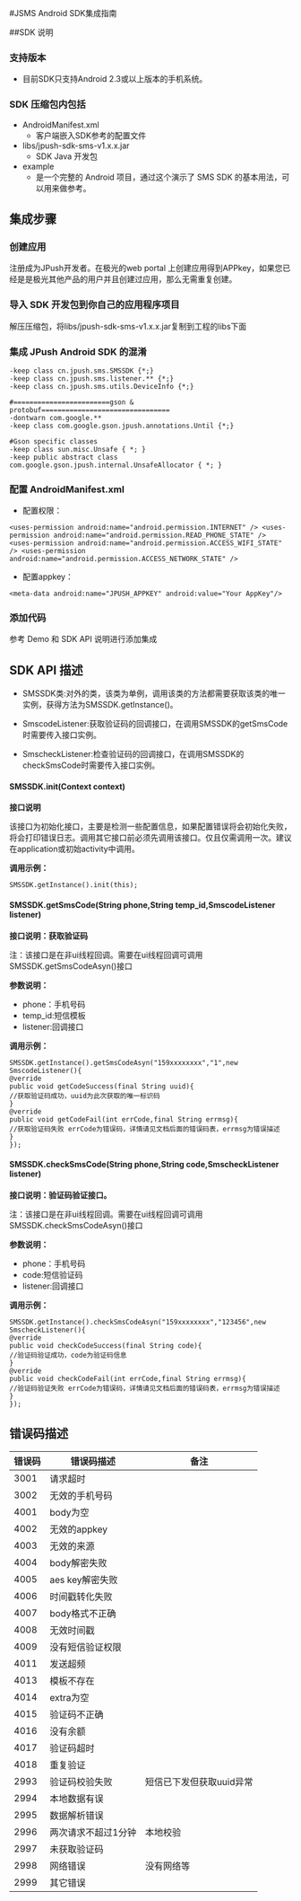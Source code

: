 #JSMS Android SDK集成指南

##SDK 说明

### 支持版本
+ 目前SDK只支持Android 2.3或以上版本的手机系统。

### SDK 压缩包内包括

+ AndroidManifest.xml
	+ 客户端嵌入SDK参考的配置文件
+ libs/jpush-sdk-sms-v1.x.x.jar
	+ SDK Java 开发包
+ example
  + 是一个完整的 Android 项目，通过这个演示了 SMS SDK 的基本用法，可以用来做参考。

## 集成步骤

### 创建应用
注册成为JPush开发者。在极光的web portal 上创建应用得到APPkey，如果您已经是是极光其他产品的用户并且创建过应用，那么无需重复创建。
  
### 导入 SDK 开发包到你自己的应用程序项目
解压压缩包，将libs/jpush-sdk-sms-v1.x.x.jar复制到工程的libs下面

### 集成 JPush Android SDK 的混淆

```
-keep class cn.jpush.sms.SMSSDK {*;}
-keep class cn.jpush.sms.listener.** {*;}
-keep class cn.jpush.sms.utils.DeviceInfo {*;}

#========================gson & protobuf================================
-dontwarn com.google.**
-keep class com.google.gson.jpush.annotations.Until {*;}

#Gson specific classes
-keep class sun.misc.Unsafe { *; }
-keep public abstract class com.google.gson.jpush.internal.UnsafeAllocator { *; }

```

### 配置 AndroidManifest.xml
+ 配置权限：

`
<uses-permission android:name="android.permission.INTERNET" />
<uses-permission android:name="android.permission.READ_PHONE_STATE" />
<uses-permission android:name="android.permission.ACCESS_WIFI_STATE" />
<uses-permission android:name="android.permission.ACCESS_NETWORK_STATE" />
`

+ 配置appkey：

`
<meta-data android:name="JPUSH_APPKEY" android:value="Your AppKey"/>
`
### 添加代码
参考 Demo 和 SDK API 说明进行添加集成


## SDK API 描述
+ SMSSDK类:对外的类，该类为单例，调用该类的方法都需要获取该类的唯一实例，获得方法为SMSSDK.getInstance()。

+ SmscodeListener:获取验证码的回调接口，在调用SMSSDK的getSmsCode时需要传入接口实例。

+ SmscheckListener:检查验证码的回调接口，在调用SMSSDK的checkSmsCode时需要传入接口实例。

#### SMSSDK.init(Context context)
**接口说明**

该接口为初始化接口，主要是检测一些配置信息，如果配置错误将会初始化失败，将会打印错误日志。调用其它接口前必须先调用该接口。仅且仅需调用一次。建议在application或初始activity中调用。

**调用示例：**

```
SMSSDK.getInstance().init(this);

```
#### SMSSDK.getSmsCode(String phone,String temp_id,SmscodeListener listener)

**接口说明：获取验证码**

注：该接口是在非ui线程回调。需要在ui线程回调可调用SMSSDK.getSmsCodeAsyn()接口

**参数说明：**

+ phone：手机号码
+ temp_id:短信模板
+ listener:回调接口

**调用示例：**

```
SMSSDK.getInstance().getSmsCodeAsyn("159xxxxxxxx","1",new SmscodeListener(){
@verride
public void getCodeSuccess(final String uuid){
//获取验证码成功，uuid为此次获取的唯一标识码
}
@verride
public void getCodeFail(int errCode,final String errmsg){
//获取验证码失败 errCode为错误码，详情请见文档后面的错误码表，errmsg为错误描述
}
});
```

#### SMSSDK.checkSmsCode(String phone,String code,SmscheckListener listener)
**接口说明：验证码验证接口。**

注：该接口是在非ui线程回调。需要在ui线程回调可调用SMSSDK.checkSmsCodeAsyn()接口

**参数说明：**

+ phone：手机号码
+ code:短信验证码
+ listener:回调接口

**调用示例：**

```
SMSSDK.getInstance().checkSmsCodeAsyn("159xxxxxxxx","123456",new SmscheckListener(){
@verride
public void checkCodeSuccess(final String code){
//验证码验证成功，code为验证码信息
}
@verride
public void checkCodeFail(int errCode,final String errmsg){
//验证码验证失败 errCode为错误码，详情请见文档后面的错误码表，errmsg为错误描述
}
});
```


## 错误码描述
| 错误码 | 错误码描述 | 备注 |
|--------|---------------------|--------------------------|
| 3001 | 请求超时 |  |
| 3002 | 无效的手机号码 |  |
| 4001 | body为空 |  |
| 4002 | 无效的appkey |  |
| 4003 | 无效的来源 |  |
| 4004 | body解密失败 |  |
| 4005 | aes key解密失败 |  |
| 4006 | 时间戳转化失败 |  |
| 4007 | body格式不正确 |  |
| 4008 | 无效时间戳 |  |
| 4009 | 没有短信验证权限 |  |
| 4011 | 发送超频 |  |
| 4013 | 模板不存在 |  |
| 4014 | extra为空 |  |
| 4015 | 验证码不正确 |  |
| 4016 | 没有余额 |  |
| 4017 | 验证码超时 |  |
| 4018 | 重复验证 |  |
| 2993 | 验证码校验失败 | 短信已下发但获取uuid异常 |
| 2994 | 本地数据有误 |  |
| 2995 | 数据解析错误 |  |
| 2996 | 两次请求不超过1分钟 | 本地校验 |
| 2997 | 未获取验证码 |  |
| 2998 | 网络错误 | 没有网络等 |
| 2999 | 其它错误 |  |
